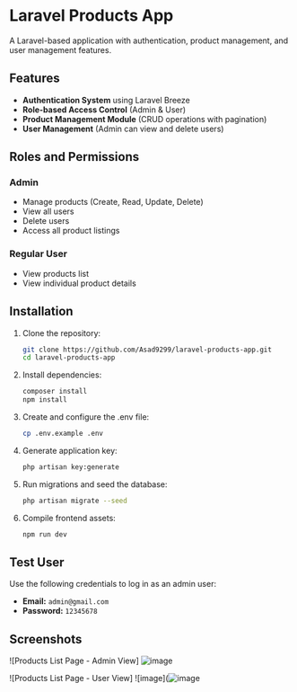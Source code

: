 # Laravel Products App

A Laravel-based application with authentication, product management, and user management features.

## Features

- **Authentication System** using Laravel Breeze
- **Role-based Access Control** (Admin & User)
- **Product Management Module** (CRUD operations with pagination)
- **User Management** (Admin can view and delete users)

## Roles and Permissions

### Admin
- Manage products (Create, Read, Update, Delete)
- View all users
- Delete users
- Access all product listings

### Regular User
- View products list
- View individual product details

## Installation

1. Clone the repository:
   ```bash
   git clone https://github.com/Asad9299/laravel-products-app.git
   cd laravel-products-app

2. Install dependencies:
   ```bash
   composer install
   npm install

3. Create and configure the .env file:
   ```bash
   cp .env.example .env

4. Generate application key:
   ```bash
   php artisan key:generate

5. Run migrations and seed the database:
   ```bash
   php artisan migrate --seed

6. Compile frontend assets:
   ```bash 
   npm run dev

## Test User

Use the following credentials to log in as an admin user:

- **Email:** `admin@gmail.com`
- **Password:** `12345678`

## Screenshots
![Products List Page - Admin View] ![image](https://github.com/user-attachments/assets/ca312d68-320f-45ac-bc9f-ed8d0b21317c)

![Products List Page - User View]  ![image](![image](https://github.com/user-attachments/assets/b40b4341-da1d-4671-9ce6-a23e44acdd30)
